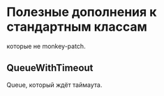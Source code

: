 # Полезные дополнения к стандартным классам

которые не monkey-patch.

## QueueWithTimeout

Queue, который ждёт таймаута.
